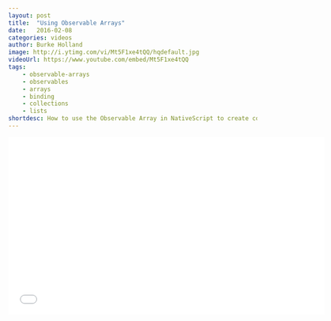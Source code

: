 ```yaml
---
layout: post
title:  "Using Observable Arrays"
date:   2016-02-08
categories: videos
author: Burke Holland
image: http://i.ytimg.com/vi/Mt5F1xe4tQQ/hqdefault.jpg
videoUrl: https://www.youtube.com/embed/Mt5F1xe4tQQ
tags: 
    - observable-arrays
    - observables
    - arrays
    - binding
    - collections
    - lists
shortdesc: How to use the Observable Array in NativeScript to create collections of items that are bound to a user interface.
---
```

<iframe width="640" height="360" src="{{ videoUrl }}" frameborder="0" allowfullscreen></iframe>